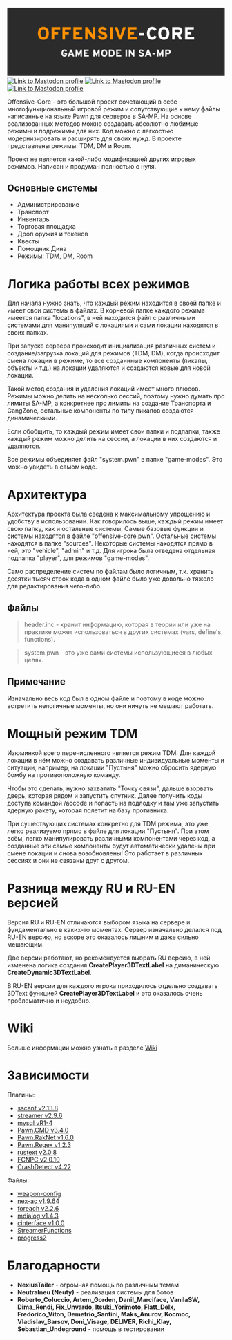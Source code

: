 ![](media/Github/offensive-core.png)
[![Link to Mastodon profile](https://img.shields.io/badge/Version-1.0.0-blue?style=for-the-badge)](https://github.com/NikitaFoxze/Offensive-Core)
[![Link to Mastodon profile](https://img.shields.io/badge/Language-Pawn-red?style=for-the-badge)](https://github.com/NikitaFoxze/Offensive-Core)
[![Link to Mastodon profile](https://img.shields.io/badge/Saves-MySQL-purple?style=for-the-badge)](https://github.com/NikitaFoxze/Offensive-Core)

Offensive-Core - это большой проект сочетающий в себе многофункциональный игровой режим и сопутствующие 
к нему файлы написанные на языке Pawn для серверов в SA-MP. 
На основе реализованных методов можно создавать абсолютно любимые режимы и подрежимы для них. 
Код можно с лёгкостью модернизировать и расширять для своих нужд. В проекте представлены режимы: TDM, DM и Room.

Проект не является какой-либо модификацией других игровых режимов. 
Написан и продуман полностью с нуля.

## Основные системы
- Администрирование
- Транспорт
- Инвентарь
- Торговая площадка
- Дроп оружия и токенов
- Квесты
- Помощник Дина
- Режимы: TDM, DM, Room

# Логика работы всех режимов
Для начала нужно знать, что каждый режим находится в своей папке и имеет свои системы в файлах. 
В корневой папке каждого режима имеется папка "locations", в ней находится файл с различными системами для манипуляций 
с локациями и сами локации находятся в своих папках.

При запуске сервера происходит инициализация различных систем и создание/загрузка локаций для режимов (TDM, DM), 
когда происходит смена локации в режиме, то все созданнные компоненты (пикапы, объекты и т.д.) на локации удаляются 
и создаются новые для новой локации.

Такой метод создания и удаления локаций имеет много плюсов. 
Режимы можно делить на несколько сессий, поэтому нужно думать про лимиты SA-MP, 
а конкретнее про лимиты на создание Транспорта и GangZone, остальные компоненты 
по типу пикапов создаются динамическими.

Если обобщить, то каждый режим имеет свои папки и подпапки, 
также каждый режим можно делить на сессии, 
а локации в них создаются и удаляются.

Все режимы объединяет файл "system.pwn" в папке "game-modes". Это можно увидеть в самом коде.

# Архитектура
Архитектура проекта была сведена к максимальному упрощению и удобству в использовании. 
Как говорилось выше, каждый режим имеет свою папку, как и остальные системы. 
Самые базовые функции и системы находятся в файле "offensive-core.pwn". 
Остальные системы находятся в папке "sources". Некоторые системы находятся прямо в ней, это "vehicle", "admin" и т.д. 
Для игрока была отведена отдельная подпапка "player", для режимов "game-modes". 

Само распределение систем по файлам было логичным, т.к. хранить десятки тысяч строк кода в одном файле было уже 
довольно тяжело для редактирования чего-либо.

## Файлы
> header.inc - хранит информацию, которая в теории или уже на практике может использоваться в других системах (vars, define's, functions).

> system.pwn - это уже сами системы использующиеся в любых целях.

## Примечание
Изначально весь код был в одном файле и поэтому в коде можно встретить нелогичные моменты, но они ничуть не мешают работать.

# Мощный режим TDM
Изюминкой всего перечисленного является режим TDM. 
Для каждой локации в нём можно создавать различные индивидуальные моменты и ситуации, например, 
на локации "Пустыня" можно сбросить ядерную бомбу на противоположную команду. 

Чтобы это сделать, нужно захватить "Точку связи", дальше взорвать дверь, которая рядом и запустить спутник. 
Далее получить коды доступа командой /accode и попасть на подлодку и там уже запустить ядерную ракету, которая полетит на базу противника. 

При существующих системах конкретно для TDM режима, это уже легко реализуемо прямо в файле для локации "Пустыня". 
При этом всём, легко манипулировать различными компонентами через код, 
а созданные эти самые компоненты будут автоматически удалены при смене локации и снова возобновлены! 
Это работает в различных сессиях и они не связаны друг с другом.

# Разница между RU и RU-EN версией
Версия RU и RU-EN отличаются выбором языка на сервере и фундаментально в каких-то моментах. 
Сервер изначально делался под RU-EN версию, 
но вскоре это оказалось лишним и даже сильно мешающим.

Две версии работают, но рекомендуется выбрать RU версию, в ней изменена логика 
создания **CreatePlayer3DTextLabel** на диманическую **CreateDynamic3DTextLabel**.

В RU-EN версии для каждого игрока приходилось отдельно создавать 3DText функцией **CreatePlayer3DTextLabel** 
и это оказалось очень проблематично и неудобно.

# Wiki
Больше информации можно узнать в разделе [Wiki](https://github.com/NikitaFoxze/Offensive-Core/wiki)

# Зависимости
Плагины:
- [sscanf v2.13.8](https://github.com/Y-Less/sscanf)
- [streamer v2.9.6](https://github.com/samp-incognito/samp-streamer-plugin)
- [mysql vR1-4](https://github.com/pBlueG/SA-MP-MySQL)
- [Pawn.CMD v3.4.0](https://github.com/katursis/Pawn.CMD)
- [Pawn.RakNet v1.6.0](https://github.com/katursis/Pawn.RakNet)
- [Pawn.Regex v1.2.3](https://github.com/katursis/Pawn.Regex)
- [rustext v2.0.8](https://github.com/ziggi/rustext)
- [FCNPC v2.0.10](https://github.com/ziggi/FCNPC)
- [CrashDetect v4.22](https://github.com/Zeex/samp-plugin-crashdetect)

Файлы:
- [weapon-config](https://github.com/oscar-broman/samp-weapon-config)
- [nex-ac v1.9.64](https://github.com/NexiusTailer/Nex-AC)
- [foreach v2.2.6](https://github.com/Open-GTO/foreach)
- [mdialog v1.4.3](https://github.com/Open-GTO/mdialog)
- [cinterface v1.0.0](https://github.com/NikitaFoxze/cinterface)
- [StreamerFunctions](https://github.com/AbyssMorgan/SAMP/blob/main/Libs/StreamerFunction/StreamerFunction.inc)
- [progress2](https://github.com/Southclaws/progress2)

# Благодарности
- **NexiusTailer** - огромная помощь по различным темам
- **Neutralneu (Neuty)** - реализация системы для ботов
- **Roberto_Coluccio, Artem_Gorden, Danil_Marciface, VanilaSW, Dima_Rendi, Fix_Unvardo, Itsuki_Yorimoto, Flatt_Delx,
Fredorico_Viton, Demetrio_Santini, Maks_Anurov, Kocmoc, Vladislav_Barsov, Doni_Visage, DELIVER, Richi_Klay, Sebastian_Undeground** - помощь в тестировании
